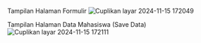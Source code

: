 Tampilan Halaman Formulir
![Cuplikan layar 2024-11-15 172049](https://github.com/user-attachments/assets/d6987b13-a51d-4445-953c-bd668a26f7b7)

Tampilan Halaman Data Mahasiswa (Save Data)
![Cuplikan layar 2024-11-15 172111](https://github.com/user-attachments/assets/08d381e8-9333-41db-bde8-bdb28f720b04)


